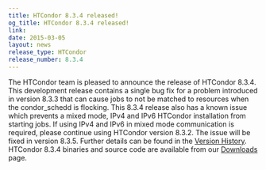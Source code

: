 ```yaml
---
title: HTCondor 8.3.4 released!
og_title: HTCondor 8.3.4 released!
link: 
date: 2015-03-05
layout: news
release_type: HTCondor
release_number: 8.3.4
---
```


The HTCondor team is pleased to announce the release of HTCondor 8.3.4. This development release contains a single bug fix for a problem introduced in version 8.3.3 that can cause jobs to not be matched to resources when the condor_schedd is flocking. This 8.3.4 release also has a known issue which prevents a mixed mode, IPv4 and IPv6 HTCondor installation from starting jobs. If using IPv4 and IPv6 in mixed mode communication is required, please continue using HTCondor version 8.3.2. The issue will be fixed in version 8.3.5. Further details can be found in the <a href="manual/v8.3.4/10_3Development_Release.html">Version History</a>. HTCondor 8.3.4 binaries and source code are available from our <a href="downloads/">Downloads</a> page. 
